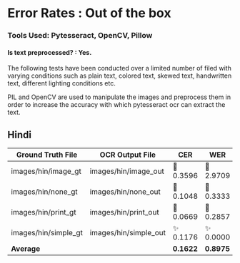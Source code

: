 # Error Rates : Out of the box

### Tools Used: Pytesseract, OpenCV, Pillow
#### Is text preprocessed? : Yes.

The following tests have been conducted over a limited number of filed with varying conditions such as plain text, colored text, skewed text,
handwritten text, different lighting conditions etc.

PIL and OpenCV are used to manipulate the images and preprocess them in order to increase the accuracy with which pytesseract ocr
can extract the text.


## Hindi

| Ground Truth File      | OCR Output File       | CER                       | WER                       |
|------------------------|------------------------|---------------------------|---------------------------|
| images/hin/image_gt    | images/hin/image_out   | 🚩 0.3596                 | 🚩 2.9709                 |
| images/hin/none_gt     | images/hin/none_out    | 🚩 0.1048                 | 🚩 0.3333                 |
| images/hin/print_gt    | images/hin/print_out   | 🚩 0.0669                 | 🚩 0.2857                 |
| images/hin/simple_gt   | images/hin/simple_out  | ✨ 0.1176                 | ✨ 0.0000                 |
| **Average**            |                        | **0.1622**               | **0.8975**               |
